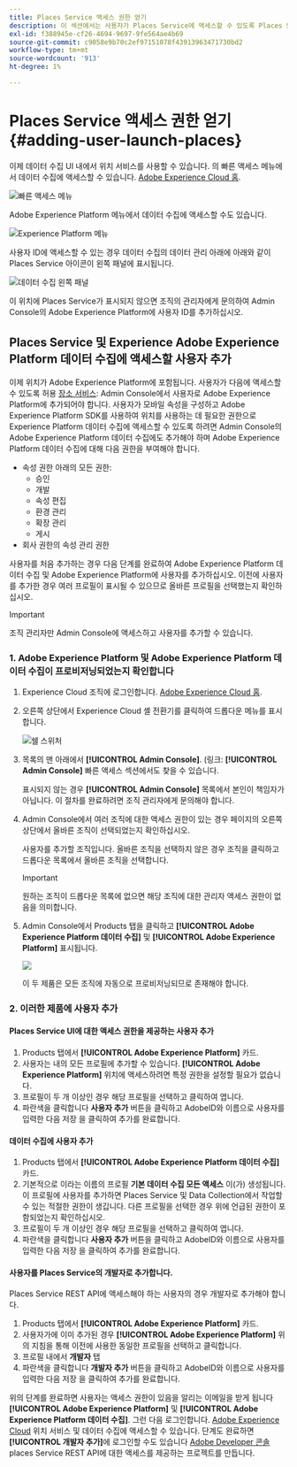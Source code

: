```yaml
---
title: Places Service 액세스 권한 얻기
description: 이 섹션에서는 사용자가 Places Service에 액세스할 수 있도록 Places Service 및 Experience Platform Launch에 사용자를 추가하는 방법에 대해 설명합니다.
exl-id: f388945e-cf26-4694-9697-9fe564ae4b69
source-git-commit: c9058e9b70c2ef97151078f43913963471730bd2
workflow-type: tm+mt
source-wordcount: '913'
ht-degree: 1%

---
```


# Places Service 액세스 권한 얻기 {#adding-user-launch-places}

이제 데이터 수집 UI 내에서 위치 서비스를 사용할 수 있습니다. 의 빠른 액세스 메뉴에서 데이터 수집에 액세스할 수 있습니다. [Adobe Experience Cloud 홈](https://experience.adobe.com).

![빠른 액세스 메뉴](/help/assets/quickaccess.png)

Adobe Experience Platform 메뉴에서 데이터 수집에 액세스할 수도 있습니다.

![Experience Platform 메뉴](/help/assets/solutionaccessmenu.png)

사용자 ID에 액세스할 수 있는 경우 데이터 수집의 데이터 관리 아래에 아래와 같이 Places Service 아이콘이 왼쪽 패널에 표시됩니다.

![데이터 수집 왼쪽 패널](/help/assets/places_in_data_collection.png)

이 위치에 Places Service가 표시되지 않으면 조직의 관리자에게 문의하여 Admin Console의 Adobe Experience Platform에 사용자 ID를 추가하십시오.

## Places Service 및 Experience Adobe Experience Platform 데이터 수집에 액세스할 사용자 추가

이제 위치가 Adobe Experience Platform에 포함됩니다. 사용자가 다음에 액세스할 수 있도록 허용 [장소 서비스](https://experience.adobe.com/#/data-collection/places): Admin Console에서 사용자로 Adobe Experience Platform에 추가되어야 합니다. 사용자가 모바일 속성을 구성하고 Adobe Experience Platform SDK를 사용하여 위치를 사용하는 데 필요한 권한으로 Experience Platform 데이터 수집에 액세스할 수 있도록 하려면 Admin Console의 Adobe Experience Platform 데이터 수집에도 추가해야 하며 Adobe Experience Platform 데이터 수집에 대해 다음 권한을 부여해야 합니다.

* 속성 권한 아래의 모든 권한:
   * 승인
   * 개발
   * 속성 편집
   * 환경 관리
   * 확장 관리
   * 게시
* 회사 권한의 속성 관리 권한

사용자를 처음 추가하는 경우 다음 단계를 완료하여 Adobe Experience Platform 데이터 수집 및 Adobe Experience Platform에 사용자를 추가하십시오. 이전에 사용자를 추가한 경우 여러 프로필이 표시될 수 있으므로 올바른 프로필을 선택했는지 확인하십시오.

>[!IMPORTANT]
>
>조직 관리자만 Admin Console에 액세스하고 사용자를 추가할 수 있습니다.

### 1. Adobe Experience Platform 및 Adobe Experience Platform 데이터 수집이 프로비저닝되었는지 확인합니다

1. Experience Cloud 조직에 로그인합니다. [Adobe Experience Cloud 홈](https://experience.adobe.com).
1. 오른쪽 상단에서 Experience Cloud 셸 전환기를 클릭하여 드롭다운 메뉴를 표시합니다.

   ![쉘 스위처](/help/assets/places_shell_switcher1.png)

1. 목록의 맨 아래에서 **[!UICONTROL Admin Console]**. (링크: **[!UICONTROL Admin Console]** 빠른 액세스 섹션에서도 찾을 수 있습니다.

   표시되지 않는 경우 **[!UICONTROL Admin Console]** 목록에서 본인이 책임자가 아닙니다. 이 절차를 완료하려면 조직 관리자에게 문의해야 합니다.

1. Admin Console에서 여러 조직에 대한 액세스 권한이 있는 경우 페이지의 오른쪽 상단에서 올바른 조직이 선택되었는지 확인하십시오.

   사용자를 추가할 조직입니다. 올바른 조직을 선택하지 않은 경우 조직을 클릭하고 드롭다운 목록에서 올바른 조직을 선택합니다.

   >[!IMPORTANT]
   >
   >원하는 조직이 드롭다운 목록에 없으면 해당 조직에 대한 관리자 액세스 권한이 없음을 의미합니다.

1. Admin Console에서 Products 탭을 클릭하고 **[!UICONTROL Adobe Experience Platform 데이터 수집]** 및 **[!UICONTROL Adobe Experience Platform]** 표시됩니다.

   ![](/help/assets/places_provisioned1.png)

   이 두 제품은 모든 조직에 자동으로 프로비저닝되므로 존재해야 합니다.


### 2. 이러한 제품에 사용자 추가

#### Places Service UI에 대한 액세스 권한을 제공하는 사용자 추가

1. Products 탭에서 **[!UICONTROL Adobe Experience Platform]** 카드.
2. 사용자는 내의 모든 프로필에 추가할 수 있습니다. **[!UICONTROL Adobe Experience Platform]** 위치에 액세스하려면 특정 권한을 설정할 필요가 없습니다.
3. 프로필이 두 개 이상인 경우 해당 프로필을 선택하고 클릭하여 엽니다.
4. 파란색을 클릭합니다 **사용자 추가** 버튼을 클릭하고 AdobeID와 이름으로 사용자를 입력한 다음 저장 을 클릭하여 추가를 완료합니다.

#### 데이터 수집에 사용자 추가

1. Products 탭에서 **[!UICONTROL Adobe Experience Platform 데이터 수집]** 카드.
2. 기본적으로 이라는 이름의 프로필 **기본 데이터 수집 모든 액세스** 이(가) 생성됩니다. 이 프로필에 사용자를 추가하면 Places Service 및 Data Collection에서 작업할 수 있는 적절한 권한이 생깁니다. 다른 프로필을 선택한 경우 위에 언급된 권한이 포함되었는지 확인하십시오.
3. 프로필이 두 개 이상인 경우 해당 프로필을 선택하고 클릭하여 엽니다.
4. 파란색을 클릭합니다 **사용자 추가** 버튼을 클릭하고 AdobeID와 이름으로 사용자를 입력한 다음 저장 을 클릭하여 추가를 완료합니다.

#### 사용자를 Places Service의 개발자로 추가합니다.

Places Service REST API에 액세스해야 하는 사용자의 경우 개발자로 추가해야 합니다.
1. Products 탭에서 **[!UICONTROL Adobe Experience Platform]** 카드.
2. 사용자가에 이미 추가된 경우 **[!UICONTROL Adobe Experience Platform]** 위의 지침을 통해 이전에 사용한 동일한 프로필을 선택하고 클릭합니다.
3. 프로필 내에서 **개발자** 탭
4. 파란색을 클릭합니다 **개발자 추가** 버튼을 클릭하고 AdobeID와 이름으로 사용자를 입력한 다음 저장 을 클릭하여 추가를 완료합니다.

위의 단계를 완료하면 사용자는 액세스 권한이 있음을 알리는 이메일을 받게 됩니다 **[!UICONTROL Adobe Experience Platform]** 및 **[!UICONTROL Adobe Experience Platform 데이터 수집]**. 그런 다음 로그인합니다. [Adobe Experience Cloud](https://experience.adobe.com) 위치 서비스 및 데이터 수집에 액세스할 수 있습니다. 단계도 완료하면 **[!UICONTROL 개발자 추가]**&#x200B;에 로그인할 수도 있습니다 [Adobe Developer 콘솔](https://developer.adobe.com/console/home) places Service REST API에 대한 액세스를 제공하는 프로젝트를 만듭니다.
